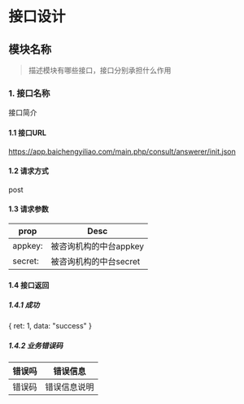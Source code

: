 # 接口设计

## 模块名称

> 描述模块有哪些接口，接口分别承担什么作用

### 1. 接口名称
接口简介

#### 1.1 接口URL
https://app.baichengyiliao.com/main.php/consult/answerer/init.json
#### 1.2 请求方式
post
#### 1.3 请求参数

|prop|Desc|
|----|----|
|appkey: |被咨询机构的中台appkey|
|secret: |被咨询机构的中台secret|
#### 1.4 接口返回
##### 1.4.1 成功
{
    ret: 1,
    data: "success"
}
##### 1.4.2 业务错误码
|错误吗|错误信息|
|---|---|
|错误码|错误信息说明|
